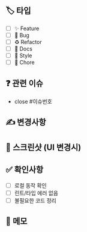 ## 🏷️ 타입

- [ ] ✨ Feature
- [ ] 🐛 Bug
- [ ] ♻️ Refactor
- [ ] 📝 Docs
- [ ] 💄 Style
- [ ] 🔧 Chore

## ❓ 관련 이슈

- close #이슈번호

## ✍️ 변경사항

<!-- 무엇을 했는지 간단히 작성 -->

## 📸 스크린샷 (UI 변경시)

<!-- Before/After -->

## ✅ 확인사항

- [ ] 로컬 동작 확인
- [ ] 린트/타입 에러 없음
- [ ] 불필요한 코드 정리

## 📝 메모

<!-- 나중에 참고할 점이나 알아둘 것 -->
